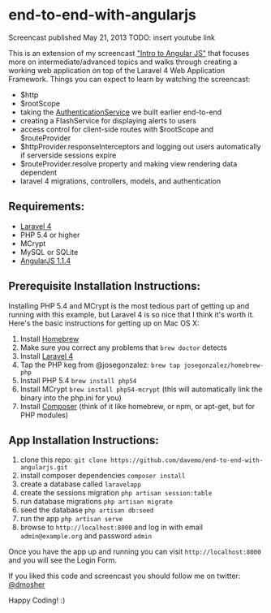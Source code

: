 end-to-end-with-angularjs
==================

Screencast published May 21, 2013 TODO: insert youtube link

This is an extension of my screencast ["Intro to Angular JS"](http://www.youtube.com/watch?v=8ILQOFAgaXE) that focuses more on intermediate/advanced topics and walks through creating a working web application on top of the Laravel 4 Web Application Framework. Things you can expect to learn by watching the screencast:

* $http
* $rootScope
* taking the [AuthenticationService](https://github.com/davemo/intro-to-angularjs/blob/master/app/js/app.js#L19) we built earlier end-to-end
* creating a FlashService for displaying alerts to users
* access control for client-side routes with $rootScope and $routeProvider
* $httpProvider.responseInterceptors and logging out users automatically if serverside sessions expire
* $routeProvider.resolve property and making view rendering data dependent
* laravel 4 migrations, controllers, models, and authentication

## Requirements:

* [Laravel 4](http://four.laravel.com/)
* PHP 5.4 or higher
* MCrypt
* MySQL or SQLite
* [AngularJS 1.1.4](https://ajax.googleapis.com/ajax/libs/angularjs/1.1.4/angular.js)

## Prerequisite Installation Instructions:

Installing PHP 5.4 and MCrypt is the most tedious part of getting up and running with this example, but Laravel 4 is so nice that I think it's worth it. Here's the basic instructions for getting up on Mac OS X:

1. Install [Homebrew](http://mxcl.github.io/homebrew/)
2. Make sure you correct any problems that `brew doctor` detects
3. Install [Laravel 4](http://four.laravel.com/#install-laravel)
4. Tap the PHP keg from @josegonzalez: `brew tap josegonzalez/homebrew-php`
5. Install PHP 5.4 `brew install php54`
6. Install MCrypt `brew install php54-mcrypt` (this will automatically link the binary into the php.ini for you)
7. Install [Composer](http://getcomposer.org/) (think of it like homebrew, or npm, or apt-get, but for PHP modules)

## App Installation Instructions:

1. clone this repo: `git clone https://github.com/davemo/end-to-end-with-angularjs.git`
2. install composer dependencies `composer install`
3. create a database called `laravelapp`
4. create the sessions migration `php artisan session:table`
5. run database migrations `php artisan migrate`
6. seed the database `php artisan db:seed`
7. run the app `php artisan serve`
8. browse to `http://localhost:8000` and log in with email `admin@example.org` and password `admin`

Once you have the app up and running you can visit `http://localhost:8000` and you will see the Login Form.

If you liked this code and screencast you should follow me on twitter: [@dmosher](http://www.twitter.com/dmosher)

Happy Coding! :)
